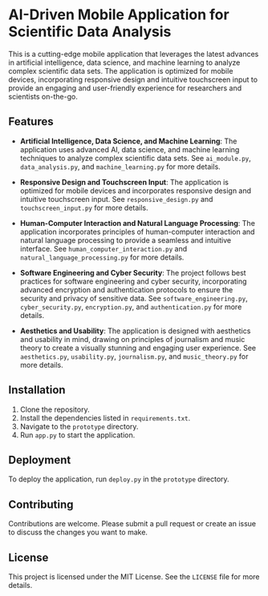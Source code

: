 # AI-Driven Mobile Application for Scientific Data Analysis

This is a cutting-edge mobile application that leverages the latest advances in artificial intelligence, data science, and machine learning to analyze complex scientific data sets. The application is optimized for mobile devices, incorporating responsive design and intuitive touchscreen input to provide an engaging and user-friendly experience for researchers and scientists on-the-go.

## Features

- **Artificial Intelligence, Data Science, and Machine Learning**: The application uses advanced AI, data science, and machine learning techniques to analyze complex scientific data sets. See `ai_module.py`, `data_analysis.py`, and `machine_learning.py` for more details.

- **Responsive Design and Touchscreen Input**: The application is optimized for mobile devices and incorporates responsive design and intuitive touchscreen input. See `responsive_design.py` and `touchscreen_input.py` for more details.

- **Human-Computer Interaction and Natural Language Processing**: The application incorporates principles of human-computer interaction and natural language processing to provide a seamless and intuitive interface. See `human_computer_interaction.py` and `natural_language_processing.py` for more details.

- **Software Engineering and Cyber Security**: The project follows best practices for software engineering and cyber security, incorporating advanced encryption and authentication protocols to ensure the security and privacy of sensitive data. See `software_engineering.py`, `cyber_security.py`, `encryption.py`, and `authentication.py` for more details.

- **Aesthetics and Usability**: The application is designed with aesthetics and usability in mind, drawing on principles of journalism and music theory to create a visually stunning and engaging user experience. See `aesthetics.py`, `usability.py`, `journalism.py`, and `music_theory.py` for more details.

## Installation

1. Clone the repository.
2. Install the dependencies listed in `requirements.txt`.
3. Navigate to the `prototype` directory.
4. Run `app.py` to start the application.

## Deployment

To deploy the application, run `deploy.py` in the `prototype` directory.

## Contributing

Contributions are welcome. Please submit a pull request or create an issue to discuss the changes you want to make.

## License

This project is licensed under the MIT License. See the `LICENSE` file for more details.